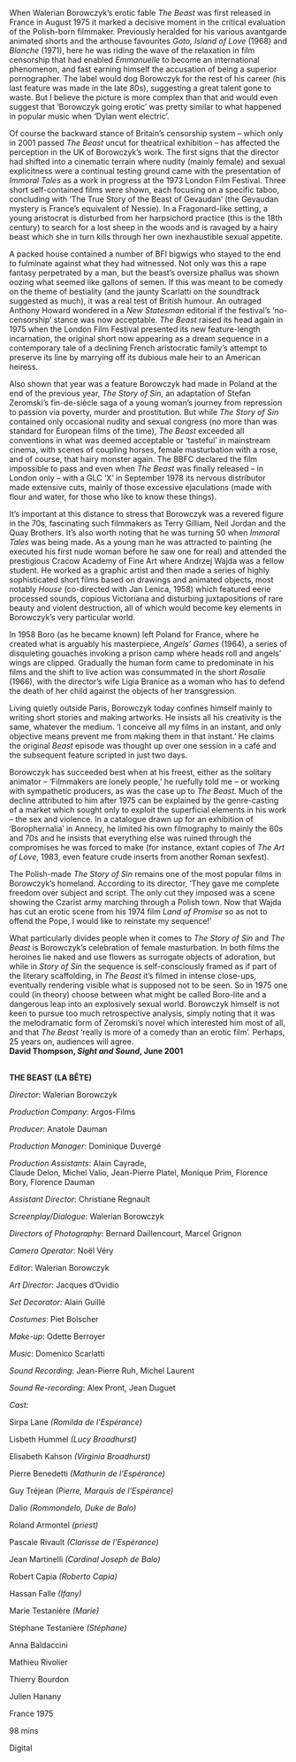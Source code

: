 
When Walerian Borowczyk’s erotic fable _The Beast_ was first released in France in August 1975 it marked a decisive moment in the critical evaluation of the Polish-born filmmaker. Previously heralded for his various avantgarde animated shorts and the arthouse favourites _Goto, Island of Love_ (1968) and _Blanche_ (1971), here he was riding the wave of the relaxation in film censorship that had enabled _Emmanuelle_ to become an international phenomenon, and fast earning himself the accusation of being a superior pornographer. The label would dog Borowczyk for the rest of his career (his last feature was made in the late 80s), suggesting a great talent gone to waste. But I believe the picture is more complex than that and would even suggest that ‘Borowczyk going erotic’ was pretty similar to what happened in popular music when ‘Dylan  went electric’.

Of course the backward stance of Britain’s censorship system – which only in 2001 passed _The Beast_ uncut for theatrical exhibition – has affected the perception in the UK of Borowczyk’s work. The first signs that the director had shifted into a cinematic terrain where nudity (mainly female) and sexual explicitness were a continual testing ground came with the presentation of _Immoral Tales_ as a work in progress at the 1973 London Film Festival. Three short self-contained films were shown, each focusing on a specific taboo, concluding with ‘The True Story of the Beast of Gevaudan’ (the Gevaudan mystery is France’s equivalent of Nessie). In a Fragonard-like setting, a young aristocrat is disturbed from her harpsichord practice (this is the 18th century) to search for a lost sheep in the woods and is ravaged by a hairy beast which she in turn kills through her own inexhaustible sexual appetite.

A packed house contained a number of BFI bigwigs who stayed to the end to fulminate against what they had witnessed. Not only was this a rape fantasy perpetrated by a man, but the beast’s oversize phallus was shown oozing what seemed like gallons of semen. If this was meant to be comedy on the theme of bestiality (and the jaunty Scarlatti on the soundtrack suggested as much), it was a real test of British humour. An outraged Anthony Howard wondered in a _New Statesman_ editorial if the festival’s ‘no-censorship’ stance was now acceptable. _The Beast_ raised its head again in 1975 when the London Film Festival presented its new feature-length incarnation, the original short now appearing as a dream sequence in a contemporary tale of a declining French aristocratic family’s attempt to preserve its line by marrying off its dubious male heir to an American heiress.

Also shown that year was a feature Borowczyk had made in Poland at the end of the previous year, _The Story of Sin_, an adaptation of Stefan Zeromski’s fin-de-siècle saga of a young woman’s journey from repression to passion via poverty, murder and prostitution. But while _The Story of Sin_ contained only occasional nudity and sexual congress (no more than was standard for European films of the time), _The Beast_ exceeded all conventions in what was deemed acceptable or ‘tasteful’ in mainstream cinema, with scenes of coupling horses, female masturbation with a rose, and of course, that hairy monster again. The BBFC declared the film impossible to pass and even when _The Beast_ was finally released – in London only – with a GLC ‘X’ in September 1978 its nervous distributor made extensive cuts, mainly of those excessive ejaculations (made with flour and water, for those who like to know these things).

It’s important at this distance to stress that Borowczyk was a revered figure in the 70s, fascinating such filmmakers as Terry Gilliam, Neil Jordan and the Quay Brothers. It’s also worth noting that he was turning 50 when _Immoral Tales_ was being made. As a young man he was attracted to painting (he executed his first nude woman before he saw one for real) and attended the prestigious Cracow Academy of Fine Art where Andrzej Wajda was a fellow student. He worked as a graphic artist and then made a series of highly sophisticated short films based on drawings and animated objects, most notably _House_ (co-directed with Jan Lenica, 1958) which featured eerie processed sounds, copious Victoriana and disturbing juxtapositions of rare beauty and violent destruction, all of which would become key elements in Borowczyk’s very particular world.

In 1958 Boro (as he became known) left Poland for France, where he created what is arguably his masterpiece, _Angels’ Games_ (1964), a series of disquieting gouaches invoking a prison camp where heads roll and angels’ wings are clipped. Gradually the human form came to predominate in his films and the shift to live action was consummated in the short _Rosalie_ (1966), with the director’s wife Ligia Branice as a woman who has to defend the death of her child against the objects of her transgression.

Living quietly outside Paris, Borowczyk today confines himself mainly to writing short stories and making artworks. He insists all his creativity is the same, whatever the medium. ‘I conceive all my films in an instant, and only objective means prevent me from making them in that instant.’ He claims the original _Beast_ episode was thought up over one session in a café and the subsequent feature scripted in just two days.

Borowczyk has succeeded best when at his freest, either as the solitary animator – ‘Filmmakers are lonely people,’ he ruefully told me – or working with sympathetic producers, as was the case up to _The Beast_. Much of the decline attributed to him after 1975 can be explained by the genre-casting of a market which sought only to exploit the superficial elements in his work – the sex and violence. In a catalogue drawn up for an exhibition of ‘Borophernalia’ in Annecy, he limited his own filmography to mainly the 60s and 70s and he insists that everything else was ruined through the compromises he was forced to make (for instance, extant copies of _The Art of Love_, 1983, even feature crude inserts from another Roman sexfest).

The Polish-made _The Story of Sin_ remains one of the most popular films in Borowczyk’s homeland. According to its director, ‘They gave me complete freedom over subject and script. The only cut they imposed was a scene showing the Czarist army marching through a Polish town. Now that Wajda has cut an erotic scene from his 1974 film _Land of Promise_ so as not to offend the Pope, I would like to reinstate my sequence!’

What particularly divides people when it comes to _The Story of Sin_ and _The Beast_ is Borowczyk’s celebration of female masturbation. In both films the heroines lie naked and use flowers as surrogate objects of adoration, but while in _Story of Sin_ the sequence is self-consciously framed as if part of the literary scaffolding, in _The Beast_ it’s filmed in intense close-ups, eventually rendering visible what is supposed not to be seen. So in 1975 one could (in theory) choose between what might be called Boro-lite and a dangerous leap into an explosively sexual world. Borowczyk himself is not keen to pursue too much retrospective analysis, simply noting that it was the melodramatic form of Zeromski’s novel which interested him most of all, and that _The_ _Beast_ ‘really is more of a comedy than an erotic film’. Perhaps, 25 years on, audiences will agree.  
**David Thompson, _Sight and Sound_, June 2001**
<br><br>

**THE BEAST (LA BÊTE)**<br>

_Director_: Walerian Borowczyk<br>

_Production Company_: Argos-Films<br>

_Producer_: Anatole Dauman<br>

_Production Manager_: Dominique Duvergé<br>

_Production Assistants_: Alain Cayrade,  
Claude Delon, Michel Valio, Jean-Pierre Platel, Monique Prim, Florence Bory, Florence Dauman<br>

_Assistant Director_: Christiane Regnault<br>

_Screenplay/Dialogue_: Walerian Borowczyk<br>

_Directors of Photography_: Bernard Daillencourt, Marcel Grignon<br>

_Camera Operator_: Noël Véry<br>

_Editor_: Walerian Borowczyk<br>

_Art Director_: Jacques d’Ovidio<br>

_Set Decorator_: Alain Guillé<br>

_Costumes_: Piet Bolscher<br>

_Make-up_: Odette Berroyer<br>

_Music_: Domenico Scarlatti<br>

_Sound Recording_: Jean-Pierre Ruh, Michel Laurent<br>

_Sound Re-recording_: Alex Pront, Jean Duguet<br>

_Cast:_<br>

Sirpa Lane _(Romilda de l’Espérance)_<br>

Lisbeth Hummel _(Lucy Broadhurst)_<br>

Elisabeth Kahson _(Virginia Broadhurst)_<br>

Pierre Benedetti _(Mathurin de l’Espérance)_<br>

Guy Tréjean _(Pierre, Marquis de l’Espérance)_<br>

Dalio _(Rommondelo, Duke de Balo)_<br>

Roland Armontel _(priest)_<br>

Pascale Rivault _(Clarisse de l’Espérance)_<br>

Jean Martinelli _(Cardinal Joseph de Balo)_<br>

Robert Capia _(Roberto Capia)_<br>

Hassan Falle _(Ifany)_<br>

Marie Testanière _(Marie)_<br>

Stéphane Testanière _(Stéphane)_<br>

Anna Baldaccini<br>

Mathieu Rivolier<br>

Thierry Bourdon<br>

Julien Hanany<br>

France 1975<br>

98 mins<br>

Digital<br>
<!--stackedit_data:
eyJoaXN0b3J5IjpbMTA2MTkzMzY2Nl19
-->